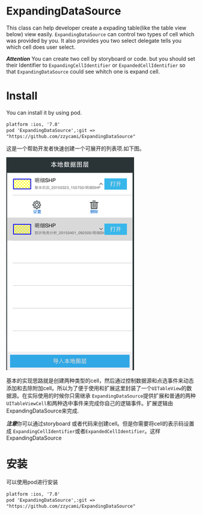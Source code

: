 ExpandingDataSource
==================

This class can help developer create a expading table(like the table view below) view easily.
`ExpandingDataSource` can control two types of cell which was provided by you. It also provides you two select delegate tells you which cell does user select.

***Attention*** You can create two cell by storyboard or code. but you should set their Identifier to `ExpandingCellIdentifier` or `ExpandedCellIdentifier` so that `ExpandingDataSource` could see whitch one is expand cell.

Install
=====
You can install it by using pod.
```
platform :ios, '7.0'
pod 'ExpandingDataSource',:git => "https://github.com/zzycami/ExpandingDataSource"
```


这是一个帮助开发者快速创建一个可展开的列表项.如下图。

![](https://raw.githubusercontent.com/zzycami/ExpandingDataSource/master/IMG_0064.PNG)

基本的实现思路就是创建两种类型的cell，然后通过控制数据源和点选事件来动态添加和去除附加cell。所以为了便于使用和扩展这里封装了一个`UITableView`的数据源。在实际使用的时候你只需继承	`ExpandingDataSource`提供扩展和普通的两种`UITableViewCell`和两种选中事件来完成你自己的逻辑事件。扩展逻辑由ExpandingDataSource来完成.

***注意***你可以通过storyboard 或者代码来创建cell。但是你需要将cell的表示码设置成
`ExpandingCellIdentifier`或者`ExpandedCellIdentifier`。这样ExpandingDataSource

安装
====
可以使用pod进行安装
```
platform :ios, '7.0'
pod 'ExpandingDataSource',:git => "https://github.com/zzycami/ExpandingDataSource"
```

